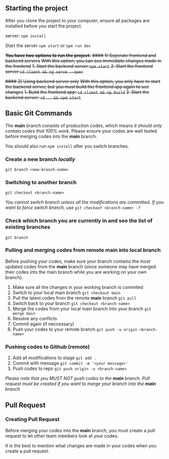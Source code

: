 ## Starting the project

After you clone the project to your computer, ensure all packages are installed before you start the project.

server: `npm install`

Start the server `npm start` or `npm run dev`

~~**You have two options to run the project:**~~
~~#### 1) Seperate frontend and backend servers~~
~~With this option, you can see immediate changes made in the frontend~~
~~1. Start the backend server `npm start`~~
~~2. Start the frontend server `cd client && ng serve --open`~~

~~#### 2) Using backend server only~~
~~With this option, you only have to start the backend server, but you must build the frontend app again to see changes~~
~~1. Build the frontend app: `cd client && ng build`~~
~~2. Start the backend server: `cd .. && npm start`~~
  
## Basic Git Commands

The **main** branch consists of production codes, which means *it should only contain codes that 100% work*. Please ensure your codes are well tested before merging codes into the **main** branch.

You should also run `npm install` after you switch branches.

### Create a new branch *locally*
`git branch <new-branch-name>`

### Switching to another branch
`git checkout <branch-name>`

*You cannot switch branch unless all the modifications are committed. If you want to force switch branch, use `git checkout <branch-name> -f`*

### Check which branch you are currently in and see the list of existing branches
`git branch`

### Pulling and merging codes from remote main into local branch
Before pushing your codes, make sure your branch contains the most updated codes from the **main** branch (since someone may have merged their codes into the main branch while you are working on your own branch).
1. Make sure all the changes in your working branch is commited
2. Switch to your local main branch `git checkout main`
3. Pull the latest codes from the remote **main** branch `git pull` 
4. Switch back to your branch `git checkout <branch-name>`
5. Merge the codes from your local main branch into your branch `git merge main`
6. Resolve any conflicts
7. Commit again (if neccessary)
7. Push your codes to your remote branch `git push -u origin <branch-name>`

### Pushing codes to Github (remote)
1. Add all modifications to stage `git add .`
2. Commit with message `git commit -m '<your message>'`
3. Push codes to repo `git push origin -u <branch-name>`

*Please note that you MUST NOT push codes to the **main** branch. Pull request must be created if you want to merge your branch into the **main** branch*

## Pull Request
### Creating Pull Request
Before merging your codes into the **main** branch, you must create a pull request to let other team members look at your codes.

It is the best to mention what changes are made in your codes when you create a pull request.